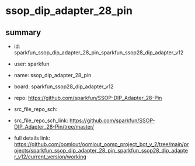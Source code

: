 # ssop_dip_adapter_28_pin
 
## summary 
* id: sparkfun_ssop_dip_adapter_28_pin_sparkfun_ssop28_dip_adapter_v12
* user: sparkfun
* name: ssop_dip_adapter_28_pin
* board: sparkfun_ssop28_dip_adapter_v12
* repo: https://github.com/sparkfun/SSOP-DIP_Adapter_28-Pin



* src_file_repo_sch: 
* src_file_repo_sch_link: https://github.com/sparkfun/SSOP-DIP_Adapter_28-Pin/tree/master/
* full details link: https://github.com/oomlout/oomlout_oomp_project_bot_v_2/tree/main/projects/sparkfun_ssop_dip_adapter_28_pin_sparkfun_ssop28_dip_adapter_v12/current_version/working  







